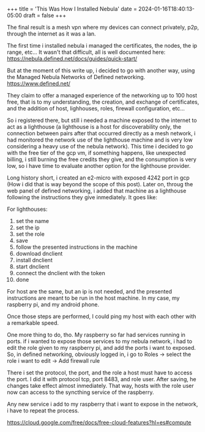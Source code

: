 +++
title = 'This Was How I Installed Nebula'
date = 2024-01-16T18:40:13-05:00
draft = false
+++

The final result is a mesh vpn where my devices can connect privately, p2p, through the internet as it was a lan.

The first time i installed nebula i managed the certificates, the nodes, the ip range, etc... It wasn't that difficult, all is well documented here: https://nebula.defined.net/docs/guides/quick-start/

But at the moment of this write up, i decided to go with another way, using the Managed Nebula Networks of Defined networking. https://www.defined.net/ 

They claim to offer a managed experience of the networking up to 100 host free, that is to my understanding, the creation, and exchange of certificates, and the addition of host, lighhouses, roles, firewall configuration, etc... 

So i registered there, but still i needed a machine exposed to the internet to act as a lighthouse (a lighthouse is a host for discoverability only, the connection between pairs after that occurred directly as a mesh network, i had monitored the network use of  the lighthouse machine and is very low considering a heavy use of the nebula network). This time i decided to go with the free tier of the gcp vm, if something happens, like unexpected billing, i still burning the free credits they give, and the consumption is very low, so i have time to evaluate another option for the lighthouse provider. 

Long history short, i created an e2-micro with exposed 4242 port in gcp (How i did that is way beyond the scope of this post). Later on, throug the web panel of defined networking, i added that machine as a lighthouse following the instructions they give inmediately. It goes like:

For lighthouses:
1. set the name
2. set the ip
3. set the role
4. save
5. follow the presented instructions in the machine
6. download dnclient
7. install dnclient
8. start dnclient
9. connect the dnclient with the token 
10. done

For host are the same, but an ip is not needed, and the presented instructions are meant to be run in the host machine. In my case, my raspberry pi, and my android phone. 

Once those steps are performed, I could ping my host with each other with a remarkable speed. 

One more thing to do, tho. My raspberry so far had services running in ports. if i wanted to expose those services to my nebula network, i had to edit the role given to my raspberry pi, and add the ports i want to exposed. So, in defined networking, obviously logged in, i go to Roles -> select the role i want to edit -> Add firewall rule 

There i set the protocol, the port, and the role a host must have to access the port. I did it with protocol tcp, port 8483, and role user.  After saving, he changes take effect almost inmediately. That way, hosts with the role user now can access to the syncthing service of the raspberry.

Any new service i add to my raspberry that i want to expose in the network, i have to repeat the process. 


https://cloud.google.com/free/docs/free-cloud-features?hl=es#compute